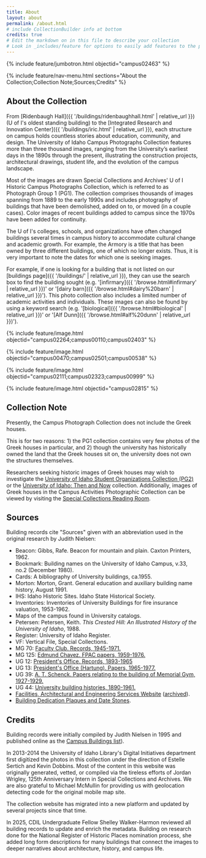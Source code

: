 ```yaml
---
title: About
layout: about
permalink: /about.html
# include CollectionBuilder info at bottom
credits: true
# Edit the markdown on in this file to describe your collection
# Look in _includes/feature for options to easily add features to the page
---
```


{% include feature/jumbotron.html objectid="campus02463" %} 

{% include feature/nav-menu.html sections="About the Collection;Collection Note;Sources;Credits" %}

## About the Collection

From [Ridenbaugh Hall]({{ '/buildings/ridenbaughhall.html' | relative_url }}) (U of I's oldest standing building) to the [Integrated Research and Innovation Center]({{ '/buildings/iric.html' | relative_url }}), each structure on campus holds countless stories about education, community, and design.
The University of Idaho Campus Photographs Collection features more than three thousand images, ranging from the University’s earliest days in the 1890s through the present, illustrating the construction projects, architectural  drawings, student life, and the evolution of the campus landscape.

Most of the images are drawn Special Collections and Archives' U of I Historic Campus Photographs Collection, which is referred to as Photograph Group 1 (PG1). The collection comprises thousands of images spanning from 1889 to the early 1990s and includes photography of buildings that have been demolished, added on to, or moved (in a couple cases). Color images of recent buildings added to campus since the 1970s have been added for continuity.

The U of I's colleges, schools, and organizations have often changed buildings several times in campus history to accommodate cultural change and academic growth. For example, the Armory is a title that has been owned by three different buildings, one of which no longer exists. Thus, it is very important to note the dates for which one is seeking images. 

For example, if one is looking for a building that is not listed on our [buildings page]({{ '/buildings/' | relative_url }}), they can use the search box to find the building sought (e.g. '[infirmary]({{ '/browse.html#infirmary' | relative_url }})' or '[dairy barn]({{ '/browse.html#dairy%20barn' | relative_url }})'). This photo collection also includes a limited number of academic activities and individuals. These images can also be found by using a keyword search (e.g. '[biological]({{ '/browse.html#biological' | relative_url }})' or '[Alf Dunn]({{ '/browse.html#alf%20dunn' | relative_url }})').

{% include feature/image.html objectid="campus02264;campus00110;campus02403" %}

{% include feature/image.html objectid="campus00470;campus02501;campus00538" %}

{% include feature/image.html objectid="campus02111;campus02323;campus00999" %}

{% include feature/image.html objectid="campus02815" %}

## Collection Note

Presently, the Campus Photograph Collection does not include the Greek houses.

This is for two reasons: 1) the PG1 collection contains very few photos of the Greek houses in particular, and 2) though the university has historically owned the land that the Greek houses sit on, the university does not own the structures themselves.

Researchers seeking historic images of Greek houses may wish to investigate the [University of Idaho Student Organizations Collection (PG2)](https://www.lib.uidaho.edu/digital/pg2/) or the [University of Idaho: Then and Now](https://www.lib.uidaho.edu/digital/campushistory/) collection.
Additionally, images of Greek houses in the Campus Activities Photographic Collection can be viewed by visiting the [Special Collections Reading Room](https://www.lib.uidaho.edu/special-collections/). 

## Sources

Building records cite "Sources" given with an abbreviation used in the original research by Judith Nielsen:

- Beacon: Gibbs, Rafe. Beacon for mountain and plain. Caxton Printers, 1962.
- Bookmark: Building names on the University of Idaho Campus, v.33, no.2 (December 1980).
- Cards: A bibliography of University buildings, ca.1955.
- Morton: Morton, Grant. General education and auxiliary building name history, August 1991.
- IHS: Idaho Historic Sites. Idaho State Historical Society.
- Inventories: Inventories of University Buildings for fire insurance valuation, 1953-1962.
- Maps of the campus found in University catalogs.
- Petersen: Petersen, Keith. *This Crested Hill: An Illustrated History of the University of Idaho*, 1988.
- Register: University of Idaho Register.
- VF: Vertical File, Special Collections.
- MG 70: [Faculty Club. Records, 1945-1971.](https://archiveswest.orbiscascade.org/ark:80444/xv07872)
- MG 125: [Edmund Chavez. FPAC papers, 1959-1976.](https://archiveswest.orbiscascade.org/ark:80444/xv20183)
- UG 12: [President's Office. Records, 1893-1965](https://archiveswest.orbiscascade.org/ark:80444/xv47544)
- UG 13: [President's Office (Hartung). Papers, 1965-1977.](https://archiveswest.orbiscascade.org/ark:80444/xv80377)
- UG 39: [A. T. Schenck. Papers relating to the building of Memorial Gym, 1927-1929.](https://archiveswest.orbiscascade.org/ark:80444/xv452636)
- UG 44: [University building histories, 1890-1961.](https://archiveswest.orbiscascade.org/ark:80444/xv70801)
- [Facilities, Architectural and Engineering Services Website](https://www.uidaho.edu/leadership/finance-administration/campus-planning-development) ([archived](https://web.archive.org/web/20151128190634/http://www.uidaho.edu/facilities/ae)).
- [Building Dedication Plaques and Date Stones](https://www.lib.uidaho.edu/digital/lrcdp/items/lrcdp-dedications.html).

## Credits

Building records were initially compiled by Judith Nielsen in 1995 and published online as the [Campus Buildings list](https://web.archive.org/web/20170629231145/http://lib.uidaho.edu/special-collections/uibuildings.html)).

In 2013-2014 the University of Idaho Library's Digital Initiatives department first digitized the photos in this collection under the direction of Estelle Sertich and Kevin Dobbins. 
Most of the content in this website was originally generated, vetted, or compiled via the tireless efforts of Jordan Wrigley, 125th Anniversary Intern in Special Collections and Archives. 
We are also grateful to Michael McMullin for providing us with geolocation detecting code for the original mobile map site.

The collection website has migrated into a new platform and updated by several projects since that time. 

In 2025, CDIL Undergraduate Fellow Shelley Walker-Harmon reviewed all building records to update and enrich the metadata. 
Building on research done for the National Register of Historic Places nomination process, she added long form descriptions for many buildings that connect the images to deeper narratives about architecture, history, and campus life. 
